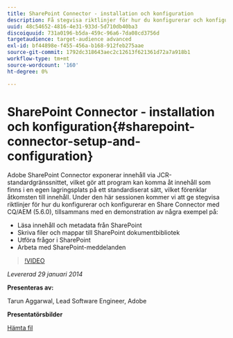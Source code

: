 ```yaml
---
title: SharePoint Connector - installation och konfiguration
description: Få stegvisa riktlinjer för hur du konfigurerar och konfigurerar en Share-anslutning med CQ/AEM (5.6.0), tillsammans med en demonstration av några exempel. Adobe SharePoint Connector exponerar innehåll via JCR-standardgränssnittet, vilket gör att program kan komma åt innehåll som finns i en egen lagringsplats på ett standardiserat sätt, vilket förenklar åtkomsten till innehåll.
uuid: 48c54652-4816-4e31-933d-5d710db40ba3
discoiquuid: 731a0196-b5da-459c-96a6-7da08cd3756d
targetaudience: target-audience advanced
exl-id: bf44898e-f455-456a-b168-912feb275aae
source-git-commit: 1792dc318643aec2c12613f621361d72a7a918b1
workflow-type: tm+mt
source-wordcount: '160'
ht-degree: 0%

---
```


# SharePoint Connector - installation och konfiguration{#sharepoint-connector-setup-and-configuration}

Adobe SharePoint Connector exponerar innehåll via JCR-standardgränssnittet, vilket gör att program kan komma åt innehåll som finns i en egen lagringsplats på ett standardiserat sätt, vilket förenklar åtkomsten till innehåll. Under den här sessionen kommer vi att ge stegvisa riktlinjer för hur du konfigurerar och konfigurerar en Share Connector med CQ/AEM (5.6.0), tillsammans med en demonstration av några exempel på:

* Läsa innehåll och metadata från SharePoint
* Skriva filer och mappar till SharePoint dokumentbibliotek
* Utföra frågor i SharePoint
* Arbeta med SharePoint-meddelanden

>[!VIDEO](https://video.tv.adobe.com/v/19525/?quality=9)

*Levererad 29 januari 2014*

**Presenteras av:**

Tarun Aggarwal, Lead Software Engineer, Adobe

**Presentatörsbilder**

[Hämta fil](assets/cq-gems-sharepoint-connector.pdf)
<!--
[Get back to the Overview](https://helpx.adobe.com/experience-manager/kt/eseminars/gems/aem-index.html)
-->
